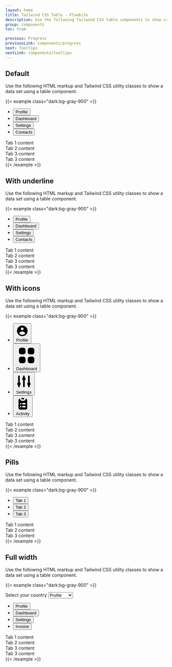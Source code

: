 ```yaml
---
layout: home
title: Tailwind CSS Table - Flowbite
description: Use the following Tailwind CSS table components to show complex data in an organized layout
group: components
toc: true

previous: Progress
previousLink: components/progress
next: Tooltips
nextLink: components/tooltips
---
```


## Default

Use the following HTML markup and Tailwind CSS utility classes to show a data set using a table component.

{{< example class="dark:bg-gray-900" >}}
<ul class="flex border-b border-gray-200 space-x-2 mb-4 dark:border-gray-700" id="myTab" role="tablist">
    <li role="presentation">
        <button class="bg-gray-100 text-blue-600 rounded-t-lg py-4 px-4 text-sm font-medium text-center active dark:bg-gray-800 dark:text-blue-500" id="example-tab-1" data-bs-toggle="tab" data-bs-target="#tab-1" type="button" role="tab" aria-controls="tab-1" aria-selected="true">Profile</button>
    </li>
    <li role="presentation">
        <button class="text-gray-500 hover:text-blue-600 hover:bg-gray-50 rounded-t-lg py-4 px-4 text-sm font-medium text-center dark:text-gray-400  dark:hover:bg-gray-800 dark:hover:text-blue-500" id="example-tab-2" data-bs-toggle="tab" data-bs-target="#tab-2" type="button" role="tab" aria-controls="tab-2" aria-selected="false">Dashboard</button>
    </li>
    <li role="presentation">
        <button class="text-gray-500 hover:text-blue-600 hover:bg-gray-50 rounded-t-lg py-4 px-4 text-sm font-medium text-center dark:text-gray-400 dark:hover:bg-gray-800 dark:hover:text-blue-500" id="example-tab-3" data-bs-toggle="tab" data-bs-target="#tab-3" type="button" role="tab" aria-controls="tab-3" aria-selected="false">Settings</button>
    </li>
    <li role="presentation">
        <button class="text-gray-500 hover:text-blue-600 hover:bg-gray-50 rounded-t-lg py-4 px-4 text-sm font-medium text-center dark:text-gray-400  dark:hover:bg-gray-800 dark:hover:text-blue-500" id="example-tab-4" data-bs-toggle="tab" data-bs-target="#tab-4" type="button" role="tab" aria-controls="tab-4" aria-selected="false">Contacts</button>
    </li>
</ul>
<div id="myTabContent">
    <div class="text-gray-500 bg-gray-50 p-4 rounded-lg active dark:bg-gray-800 dark:text-gray-400" id="tab-1" role="tabpanel" aria-labelledby="tab-1-tab">Tab 1 content</div>
    <div class="text-gray-500 bg-gray-50 p-4 rounded-lg hidden dark:bg-gray-800 dark:text-gray-400" id="tab-2" role="tabpanel" aria-labelledby="tab-2-tab">Tab 2 content</div>
    <div class="text-gray-500 bg-gray-50 p-4 rounded-lg hidden dark:bg-gray-800 dark:text-gray-400" id="tab-3" role="tabpanel" aria-labelledby="tab-3-tab">Tab 3 content</div>
    <div class="text-gray-500 bg-gray-50 p-4 rounded-lg hidden dark:bg-gray-800 dark:text-gray-400" id="tab-4" role="tabpanel" aria-labelledby="tab-4-tab">Tab 3 content</div>
</div>
{{< /example >}}

## With underline

Use the following HTML markup and Tailwind CSS utility classes to show a data set using a table component.

{{< example class="dark:bg-gray-900" >}}
<div class="border-b border-gray-200 mb-4 dark:border-gray-700">
    <ul class="flex space-x-2 -mb-px" id="myTab" role="tablist">
        <li role="presentation">
            <button class="text-gray-500 hover:text-blue-600 rounded-t-lg py-4 px-4 text-sm font-medium text-center border-transparent border-b-2 dark:text-gray-400 dark:hover:text-blue-500" id="example-tab-1" data-bs-toggle="tab" data-bs-target="#tab-1" type="button" role="tab" aria-controls="tab-1" aria-selected="true">Profile</button>
        </li>
        <li role="presentation">
            <button class="text-blue-600 rounded-t-lg border-b-2 border-blue-600 py-4 px-4 text-sm font-medium text-center active dark:text-blue-500 dark:border-blue-500" id="example-tab-2" data-bs-toggle="tab" data-bs-target="#tab-2" type="button" role="tab" aria-controls="tab-2" aria-selected="false">Dashboard</button>
        </li>
        <li role="presentation">
            <button class="text-gray-500 hover:text-blue-600 rounded-t-lg py-4 px-4 text-sm font-medium text-center border-transparent border-b-2 dark:text-gray-400 dark:hover:text-blue-500" id="example-tab-3" data-bs-toggle="tab" data-bs-target="#tab-3" type="button" role="tab" aria-controls="tab-3" aria-selected="false">Settings</button>
        </li>
        <li role="presentation">
            <button class="text-gray-500 hover:text-blue-600 rounded-t-lg py-4 px-4 text-sm font-medium text-center border-transparent border-b-2 dark:text-gray-400 dark:hover:text-blue-500" id="example-tab-4" data-bs-toggle="tab" data-bs-target="#tab-4" type="button" role="tab" aria-controls="tab-4" aria-selected="false">Contacts</button>
        </li>
    </ul>
</div>
<div id="myTabContent">
    <div class="text-gray-500 bg-gray-50 p-4 rounded-lg active dark:bg-gray-800 dark:text-gray-400" id="tab-1" role="tabpanel" aria-labelledby="tab-1-tab">Tab 1 content</div>
    <div class="text-gray-500 bg-gray-50 p-4 rounded-lg hidden dark:bg-gray-800 dark:text-gray-400" id="tab-2" role="tabpanel" aria-labelledby="tab-2-tab">Tab 2 content</div>
    <div class="text-gray-500 bg-gray-50 p-4 rounded-lg hidden dark:bg-gray-800 dark:text-gray-400" id="tab-3" role="tabpanel" aria-labelledby="tab-3-tab">Tab 3 content</div>
    <div class="text-gray-500 bg-gray-50 p-4 rounded-lg hidden dark:bg-gray-800 dark:text-gray-400" id="tab-4" role="tabpanel" aria-labelledby="tab-4-tab">Tab 3 content</div>
</div>
{{< /example >}}

## With icons

Use the following HTML markup and Tailwind CSS utility classes to show a data set using a table component.

{{< example class="dark:bg-gray-900" >}}
<div class="border-b border-gray-200 mb-4 dark:border-gray-700">
    <ul class="flex space-x-2 -mb-px" id="myTab" role="tablist">
        <li role="presentation">
            <button class="text-gray-500 hover:text-blue-600 rounded-t-lg inline-flex items-center group py-4 px-4 text-sm font-medium text-center border-transparent border-b-2 dark:text-gray-400 dark:hover:text-blue-500" id="example-tab-1" data-bs-toggle="tab" data-bs-target="#tab-1" type="button" role="tab" aria-controls="tab-1" aria-selected="true">
                <svg class="w-5 h-5 mr-2 text-gray-400 group-hover:text-blue-600 dark:text-gray-500 dark:group-hover:text-blue-500" fill="currentColor" viewBox="0 0 20 20" xmlns="http://www.w3.org/2000/svg"><path fill-rule="evenodd" d="M18 10a8 8 0 11-16 0 8 8 0 0116 0zm-6-3a2 2 0 11-4 0 2 2 0 014 0zm-2 4a5 5 0 00-4.546 2.916A5.986 5.986 0 0010 16a5.986 5.986 0 004.546-2.084A5 5 0 0010 11z" clip-rule="evenodd"></path></svg>
                <span>Profile</span>
            </button>
        </li>
        <li role="presentation">
            <button class="text-blue-600 rounded-t-lg border-b-2 border-blue-600 inline-flex items-center py-4 px-4 text-sm font-medium text-center active dark:text-blue-500 dark:border-blue-500" id="example-tab-2" data-bs-toggle="tab" data-bs-target="#tab-2" type="button" role="tab" aria-controls="tab-2" aria-selected="false">
                <svg class="w-5 h-5 mr-2 text-blue-600 dark:text-blue-500" fill="currentColor" viewBox="0 0 20 20" xmlns="http://www.w3.org/2000/svg"><path d="M5 3a2 2 0 00-2 2v2a2 2 0 002 2h2a2 2 0 002-2V5a2 2 0 00-2-2H5zM5 11a2 2 0 00-2 2v2a2 2 0 002 2h2a2 2 0 002-2v-2a2 2 0 00-2-2H5zM11 5a2 2 0 012-2h2a2 2 0 012 2v2a2 2 0 01-2 2h-2a2 2 0 01-2-2V5zM11 13a2 2 0 012-2h2a2 2 0 012 2v2a2 2 0 01-2 2h-2a2 2 0 01-2-2v-2z"></path></svg>
                Dashboard
            </button>
        </li>
        <li role="presentation">
            <button class="text-gray-500 hover:text-blue-600 rounded-t-lg inline-flex items-center group py-4 px-4 text-sm font-medium text-center border-transparent border-b-2 dark:text-gray-400 dark:hover:text-blue-500" id="example-tab-3" data-bs-toggle="tab" data-bs-target="#tab-3" type="button" role="tab" aria-controls="tab-3" aria-selected="false">
                <svg class="w-5 h-5 mr-2 text-gray-400 group-hover:text-blue-600 dark:text-gray-500 dark:group-hover:text-blue-500" fill="currentColor" viewBox="0 0 20 20" xmlns="http://www.w3.org/2000/svg"><path d="M5 4a1 1 0 00-2 0v7.268a2 2 0 000 3.464V16a1 1 0 102 0v-1.268a2 2 0 000-3.464V4zM11 4a1 1 0 10-2 0v1.268a2 2 0 000 3.464V16a1 1 0 102 0V8.732a2 2 0 000-3.464V4zM16 3a1 1 0 011 1v7.268a2 2 0 010 3.464V16a1 1 0 11-2 0v-1.268a2 2 0 010-3.464V4a1 1 0 011-1z"></path></svg>
                Settings
            </button>
        </li>
        <li role="presentation">
            <button class="text-gray-500 hover:text-blue-600 rounded-t-lg inline-flex items-center group py-4 px-4 text-sm font-medium text-center border-transparent border-b-2 dark:text-gray-400 dark:hover:text-blue-500" id="example-tab-4" data-bs-toggle="tab" data-bs-target="#tab-4" type="button" role="tab" aria-controls="tab-4" aria-selected="false">
            <svg class="w-5 h-5 mr-2 text-gray-400 group-hover:text-blue-600 dark:text-gray-500 dark:group-hover:text-blue-500" fill="currentColor" viewBox="0 0 20 20" xmlns="http://www.w3.org/2000/svg"><path d="M9 2a1 1 0 000 2h2a1 1 0 100-2H9z"></path><path fill-rule="evenodd" d="M4 5a2 2 0 012-2 3 3 0 003 3h2a3 3 0 003-3 2 2 0 012 2v11a2 2 0 01-2 2H6a2 2 0 01-2-2V5zm3 4a1 1 0 000 2h.01a1 1 0 100-2H7zm3 0a1 1 0 000 2h3a1 1 0 100-2h-3zm-3 4a1 1 0 100 2h.01a1 1 0 100-2H7zm3 0a1 1 0 100 2h3a1 1 0 100-2h-3z" clip-rule="evenodd"></path></svg>
                Activity
            </button>
        </li>
    </ul>
</div>
<div id="myTabContent">
    <div class="text-gray-500 bg-gray-50 p-4 rounded-lg active dark:bg-gray-800 dark:text-gray-400" id="tab-1" role="tabpanel" aria-labelledby="tab-1-tab">Tab 1 content</div>
    <div class="text-gray-500 bg-gray-50 p-4 rounded-lg hidden dark:bg-gray-800 dark:text-gray-400" id="tab-2" role="tabpanel" aria-labelledby="tab-2-tab">Tab 2 content</div>
    <div class="text-gray-500 bg-gray-50 p-4 rounded-lg hidden dark:bg-gray-800 dark:text-gray-400" id="tab-3" role="tabpanel" aria-labelledby="tab-3-tab">Tab 3 content</div>
    <div class="text-gray-500 bg-gray-50 p-4 rounded-lg hidden dark:bg-gray-800 dark:text-gray-400" id="tab-4" role="tabpanel" aria-labelledby="tab-4-tab">Tab 3 content</div>
</div>
{{< /example >}}

## Pills

Use the following HTML markup and Tailwind CSS utility classes to show a data set using a table component.

{{< example class="dark:bg-gray-900" >}}
<ul class="flex space-x-2 mb-4" id="myTab" role="tablist">
    <li role="presentation">
        <button class="bg-blue-600 text-white rounded-lg py-3 px-4 text-sm font-medium text-center active" id="example-tab-1" data-bs-toggle="tab" data-bs-target="#tab-1" type="button" role="tab" aria-controls="tab-1" aria-selected="true">Tab 1</button>
    </li>
    <li role="presentation">
        <button class="text-gray-500 hover:text-gray-900 hover:bg-gray-50 rounded-lg py-3 px-4 text-sm font-medium text-center dark:bg-gray-900 dark:text-gray-400 dark:hover:bg-gray-800 dark:hover:text-white" id="example-tab-2" data-bs-toggle="tab" data-bs-target="#tab-2" type="button" role="tab" aria-controls="tab-2" aria-selected="false">Tab 2</button>
    </li>
    <li role="presentation">
        <button class="text-gray-500 hover:text-gray-900 hover:bg-gray-50 rounded-lg py-3 px-4 text-sm font-medium text-center dark:bg-gray-900 dark:text-gray-400 dark:hover:bg-gray-800 dark:hover:text-white" id="example-tab-3" data-bs-toggle="tab" data-bs-target="#tab-3" type="button" role="tab" aria-controls="tab-3" aria-selected="false">Tab 3</button>
    </li>
</ul>
<div id="myTabContent">
  <div class="text-gray-500 bg-gray-50 p-4 rounded-lg active dark:bg-gray-800 dark:text-gray-400" id="tab-1" role="tabpanel" aria-labelledby="tab-1-tab">Tab 1 content</div>
  <div class="text-gray-500 bg-gray-50 p-4 rounded-lg hidden dark:bg-gray-800 dark:text-gray-400" id="tab-2" role="tabpanel" aria-labelledby="tab-2-tab">Tab 2 content</div>
  <div class="text-gray-500 bg-gray-50 p-4 rounded-lg hidden dark:bg-gray-800 dark:text-gray-400" id="tab-3" role="tabpanel" aria-labelledby="tab-3-tab">Tab 3 content</div>
</div>
{{< /example >}}

## Full width

Use the following HTML markup and Tailwind CSS utility classes to show a data set using a table component.

{{< example class="dark:bg-gray-900" >}}
<div class="sm:hidden mb-4">
    <label for="tabs" class="sr-only">Select your country</label>
    <select id="tabs" class="bg-gray-50 border border-gray-300 text-gray-900 sm:text-sm rounded-lg focus:ring-blue-500 focus:border-blue-500 block w-full p-2.5 dark:bg-gray-700 dark:border-gray-600 dark:placeholder-gray-400 dark:text-white dark:focus:ring-blue-500 dark:focus:border-blue-500">
        <option>Profile</option>
        <option>Canada</option>
        <option>France</option>
        <option>Germany</option>
    </select>
</div>
<ul class="hidden sm:flex rounded-lg shadow flex divide-x divide-gray-200 mb-4 dark:divide-gray-700" id="myTab" role="tablist">
    <li class="w-full" role="presentation">
        <button class="w-full bg-gray-50 text-gray-900 rounded-l-lg py-4 px-4 text-sm font-medium text-center hover:bg-gray-50 focus:ring-2 focus:ring-blue-300 relative focus:z-20 active dark:bg-gray-700 dark:text-white" id="tab-1-tab" data-bs-toggle="tab" data-bs-target="#tab-1" type="button" role="tab" aria-controls="tab-1" aria-selected="true">Profile</button>
    </li>
    <li class="w-full" role="presentation">
        <button class="w-full bg-white text-gray-500 hover:text-gray-700 py-4 px-4 text-sm font-medium text-center hover:bg-gray-50 focus:ring-2 focus:ring-blue-300 relative focus:z-20 dark:text-gray-400 dark:hover:text-white dark:bg-gray-800  dark:hover:bg-gray-700 dark:text-white" id="tab-2-tab" data-bs-toggle="tab" data-bs-target="#tab-2" type="button" role="tab" aria-controls="tab-2" aria-selected="false">Dashboard</button>
    </li>
    <li class="w-full" role="presentation">
        <button class="w-full bg-white text-gray-500 hover:text-gray-700 py-4 px-4 text-sm font-medium text-center hover:bg-gray-50 focus:ring-2 focus:ring-blue-300 relative focus:z-20 dark:text-gray-400 dark:hover:text-white dark:bg-gray-800 dark:hover:bg-gray-700 dark:text-white" id="tab-3-tab" data-bs-toggle="tab" data-bs-target="#tab-3" type="button" role="tab" aria-controls="tab-3" aria-selected="false">Settings</button>
    </li>
    <li class="w-full" role="presentation">
        <button class="w-full bg-white text-gray-500 hover:text-gray-700 rounded-r-lg py-4 px-4 text-sm font-medium text-center hover:bg-gray-50 focus:ring-2 focus:ring-blue-300 relative focus:z-20 dark:text-gray-400 dark:hover:text-white dark:bg-gray-800 dark:hover:bg-gray-700 dark:text-white" id="tab-4-tab" data-bs-toggle="tab" data-bs-target="#tab-4" type="button" role="tab" aria-controls="tab-4" aria-selected="false">Invoice</button>
    </li>
</ul>
<div id="myTabContent">
  <div class="text-gray-500 bg-gray-50 p-4 rounded-lg active dark:bg-gray-800 dark:text-gray-400" id="tab-1" role="tabpanel" aria-labelledby="tab-1-tab">Tab 1 content</div>
  <div class="text-gray-500 bg-gray-50 p-4 rounded-lg hidden dark:bg-gray-800 dark:text-gray-400" id="tab-2" role="tabpanel" aria-labelledby="tab-2-tab">Tab 2 content</div>
  <div class="text-gray-500 bg-gray-50 p-4 rounded-lg hidden dark:bg-gray-800 dark:text-gray-400" id="tab-3" role="tabpanel" aria-labelledby="tab-3-tab">Tab 3 content</div>
    <div class="text-gray-500 bg-gray-50 p-4 rounded-lg hidden dark:bg-gray-800 dark:text-gray-400" id="tab-4" role="tabpanel" aria-labelledby="tab-4-tab">Tab 3 content</div>
</div>
{{< /example >}}





